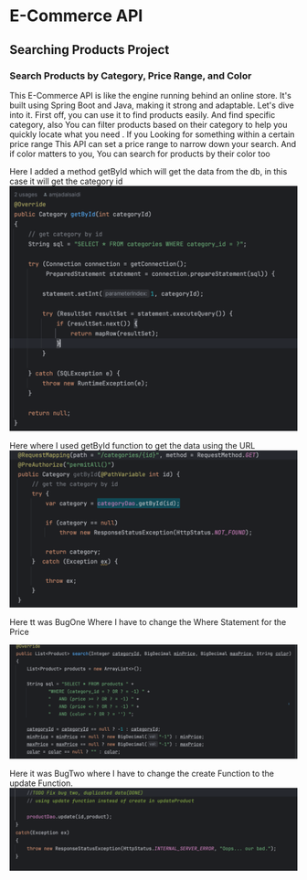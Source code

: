 
# E-Commerce API

## Searching Products Project

### Search Products by Category, Price Range, and Color


This E-Commerce API is like the engine running behind an online store. It's built using Spring Boot and Java, making it strong and adaptable. Let's dive into it.
First off, you can use it to find products easily. And find specific category, also You can filter products based on their category to help  you quickly locate what you need . If you Looking for something within a certain price range  This API can   set a price range to narrow down your search. And if color matters to you, You can search for products by their color too


Here I added a method getById which will get the data from the db,
in this case it will get the category id
![MySCDAo getByID.png](MySCDAo%20getByID.png)

Here where I used getById function to get the data using the URL
![CController Get.png](CController%20Get.png)


Here tt was BugOne Where I have to change the Where Statement for the Price

![BUG1--.png](BUG1--.png)



Here it was BugTwo where I have to change the create Function to the update Function. 
![BugTwo.png](BugTwo.png)


